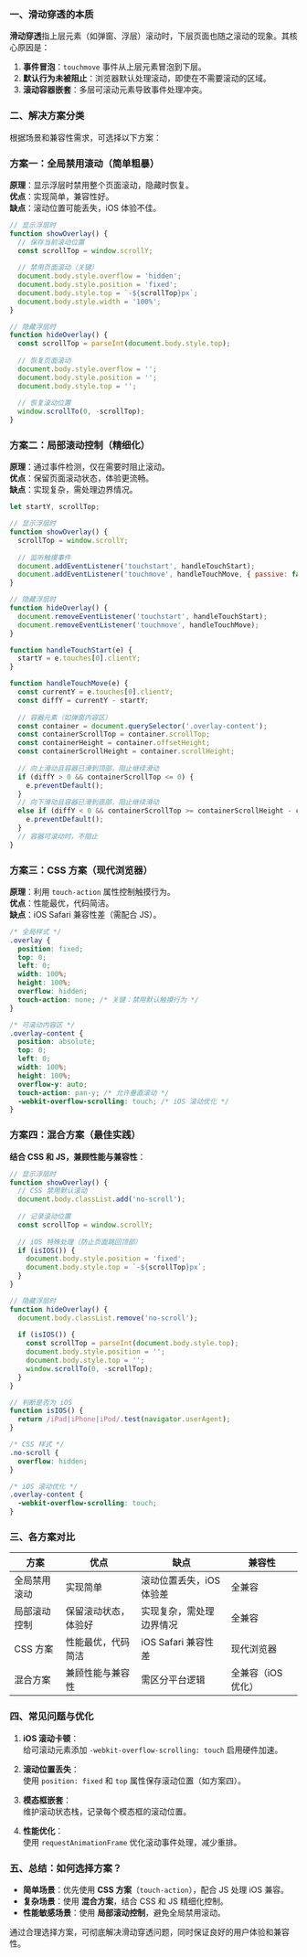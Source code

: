 
### **一、滑动穿透的本质**
**滑动穿透**指上层元素（如弹窗、浮层）滚动时，下层页面也随之滚动的现象。其核心原因是：  
1. **事件冒泡**：`touchmove` 事件从上层元素冒泡到下层。  
2. **默认行为未被阻止**：浏览器默认处理滚动，即使在不需要滚动的区域。  
3. **滚动容器嵌套**：多层可滚动元素导致事件处理冲突。


### **二、解决方案分类**
根据场景和兼容性需求，可选择以下方案：


### **方案一：全局禁用滚动（简单粗暴）**
**原理**：显示浮层时禁用整个页面滚动，隐藏时恢复。  
**优点**：实现简单，兼容性好。  
**缺点**：滚动位置可能丢失，iOS 体验不佳。

```javascript
// 显示浮层时
function showOverlay() {
  // 保存当前滚动位置
  const scrollTop = window.scrollY;
  
  // 禁用页面滚动（关键）
  document.body.style.overflow = 'hidden';
  document.body.style.position = 'fixed';
  document.body.style.top = `-${scrollTop}px`;
  document.body.style.width = '100%';
}

// 隐藏浮层时
function hideOverlay() {
  const scrollTop = parseInt(document.body.style.top);
  
  // 恢复页面滚动
  document.body.style.overflow = '';
  document.body.style.position = '';
  document.body.style.top = '';
  
  // 恢复滚动位置
  window.scrollTo(0, -scrollTop);
}
```


### **方案二：局部滚动控制（精细化）**
**原理**：通过事件检测，仅在需要时阻止滚动。  
**优点**：保留页面滚动状态，体验更流畅。  
**缺点**：实现复杂，需处理边界情况。

```javascript
let startY, scrollTop;

// 显示浮层时
function showOverlay() {
  scrollTop = window.scrollY;
  
  // 监听触摸事件
  document.addEventListener('touchstart', handleTouchStart);
  document.addEventListener('touchmove', handleTouchMove, { passive: false });
}

// 隐藏浮层时
function hideOverlay() {
  document.removeEventListener('touchstart', handleTouchStart);
  document.removeEventListener('touchmove', handleTouchMove);
}

function handleTouchStart(e) {
  startY = e.touches[0].clientY;
}

function handleTouchMove(e) {
  const currentY = e.touches[0].clientY;
  const diffY = currentY - startY;
  
  // 容器元素（如弹窗内容区）
  const container = document.querySelector('.overlay-content');
  const containerScrollTop = container.scrollTop;
  const containerHeight = container.offsetHeight;
  const containerScrollHeight = container.scrollHeight;
  
  // 向上滑动且容器已滑到顶部，阻止继续滑动
  if (diffY > 0 && containerScrollTop <= 0) {
    e.preventDefault();
  }
  // 向下滑动且容器已滑到底部，阻止继续滑动
  else if (diffY < 0 && containerScrollTop >= containerScrollHeight - containerHeight) {
    e.preventDefault();
  }
  // 容器可滚动时，不阻止
}
```


### **方案三：CSS 方案（现代浏览器）**
**原理**：利用 `touch-action` 属性控制触摸行为。  
**优点**：性能最优，代码简洁。  
**缺点**：iOS Safari 兼容性差（需配合 JS）。

```css
/* 全局样式 */
.overlay {
  position: fixed;
  top: 0;
  left: 0;
  width: 100%;
  height: 100%;
  overflow: hidden;
  touch-action: none; /* 关键：禁用默认触摸行为 */
}

/* 可滚动内容区 */
.overlay-content {
  position: absolute;
  top: 0;
  left: 0;
  width: 100%;
  height: 100%;
  overflow-y: auto;
  touch-action: pan-y; /* 允许垂直滚动 */
  -webkit-overflow-scrolling: touch; /* iOS 滚动优化 */
}
```


### **方案四：混合方案（最佳实践）**
**结合 CSS 和 JS，兼顾性能与兼容性**：

```javascript
// 显示浮层时
function showOverlay() {
  // CSS 禁用默认滚动
  document.body.classList.add('no-scroll');
  
  // 记录滚动位置
  const scrollTop = window.scrollY;
  
  // iOS 特殊处理（防止页面跳回顶部）
  if (isIOS()) {
    document.body.style.position = 'fixed';
    document.body.style.top = `-${scrollTop}px`;
  }
}

// 隐藏浮层时
function hideOverlay() {
  document.body.classList.remove('no-scroll');
  
  if (isIOS()) {
    const scrollTop = parseInt(document.body.style.top);
    document.body.style.position = '';
    document.body.style.top = '';
    window.scrollTo(0, -scrollTop);
  }
}

// 判断是否为 iOS
function isIOS() {
  return /iPad|iPhone|iPod/.test(navigator.userAgent);
}
```

```css
/* CSS 样式 */
.no-scroll {
  overflow: hidden;
}

/* iOS 滚动优化 */
.overlay-content {
  -webkit-overflow-scrolling: touch;
}
```


### **三、各方案对比**
| **方案**         | **优点**                     | **缺点**                     | **兼容性**         |
|------------------|------------------------------|------------------------------|--------------------|
| 全局禁用滚动     | 实现简单                     | 滚动位置丢失，iOS 体验差      | 全兼容             |
| 局部滚动控制     | 保留滚动状态，体验好         | 实现复杂，需处理边界情况      | 全兼容             |
| CSS 方案         | 性能最优，代码简洁           | iOS Safari 兼容性差          | 现代浏览器         |
| 混合方案         | 兼顾性能与兼容性             | 需区分平台逻辑               | 全兼容（iOS 优化） |


### **四、常见问题与优化**
1. **iOS 滚动卡顿**：  
   给可滚动元素添加 `-webkit-overflow-scrolling: touch` 启用硬件加速。

2. **滚动位置丢失**：  
   使用 `position: fixed` 和 `top` 属性保存滚动位置（如方案四）。

3. **模态框嵌套**：  
   维护滚动状态栈，记录每个模态框的滚动位置。

4. **性能优化**：  
   使用 `requestAnimationFrame` 优化滚动事件处理，减少重排。


### **五、总结：如何选择方案？**
- **简单场景**：优先使用 **CSS 方案**（`touch-action`），配合 JS 处理 iOS 兼容。  
- **复杂场景**：使用 **混合方案**，结合 CSS 和 JS 精细化控制。  
- **性能敏感场景**：使用 **局部滚动控制**，避免全局禁用滚动。  

通过合理选择方案，可彻底解决滑动穿透问题，同时保证良好的用户体验和兼容性。